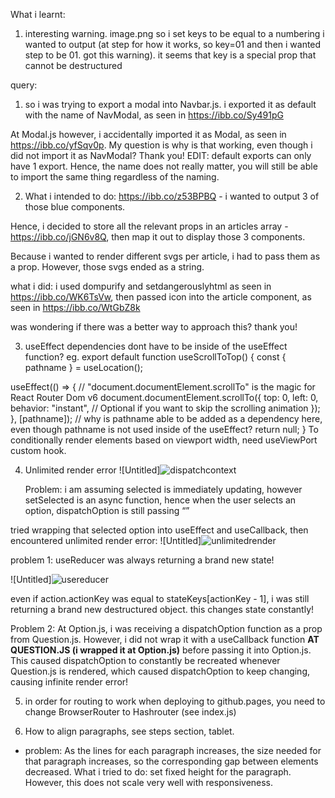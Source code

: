 What i learnt:

1. interesting warning. image.png
   so i set keys to be equal to a numbering i wanted to output (at step for how it works, so key=01 and then i wanted step to be 01. got this warning). it seems that key is a special prop that cannot be destructured

query:

1. so i was trying to export a modal into Navbar.js. i exported it as default with the name of NavModal, as seen in https://ibb.co/Sy491pG

At Modal.js however, i accidentally imported it as Modal, as seen in https://ibb.co/yfSqv0p. My question is why is that working, even though i did not import it as NavModal? Thank you!
EDIT: default exports can only have 1 export. Hence, the name does not really matter, you will still be able to import the same thing regardless of the naming.

2. What i intended to do: https://ibb.co/z53BPBQ - i wanted to output 3 of those blue components.

Hence, i decided to store all the relevant props in an articles array - https://ibb.co/jGN6v8Q, then map it out to display those 3 components.

Because i wanted to render different svgs per article, i had to pass them as a prop. However, those svgs ended as a string.

what i did: i used dompurify and setdangerouslyhtml as seen in https://ibb.co/WK6TsVw, then passed icon into the article component, as seen in https://ibb.co/WtGbZ8k

was wondering if there was a better way to approach this? thank you!

3. useEffect dependencies dont have to be inside of the useEffect function? eg.
   export default function useScrollToTop() {
   const { pathname } = useLocation();

useEffect(() => {
// "document.documentElement.scrollTo" is the magic for React Router Dom v6
document.documentElement.scrollTo({
top: 0,
left: 0,
behavior: "instant", // Optional if you want to skip the scrolling animation
});
}, [pathname]);
// why is pathname able to be added as a dependency here, even though pathname is not used inside of the useEffect?
return null;
}
To conditionally render elements based on viewport width, need useViewPort custom hook.

4. Unlimited render error
   ![Untitled]![dispatchcontext](https://user-images.githubusercontent.com/98036884/207301582-02c69351-d421-4019-b159-0145333d0918.PNG)

   Problem: i am assuming selected is immediately updating, however setSelected is an async function, hence when the user selects an option, dispatchOption is still passing “”

tried wrapping that selected option into useEffect and useCallback, then encountered unlimited render error:
![Untitled]![unlimitedrender](https://user-images.githubusercontent.com/98036884/207301798-b640d820-7d23-4ab3-a6b3-76d1ba8290f9.PNG)

problem 1: useReducer was always returning a brand new state!

![Untitled]![usereducer](https://user-images.githubusercontent.com/98036884/207301900-5850437d-d618-426f-8a92-debcf5b9b6de.PNG)


even if action.actionKey was equal to stateKeys[actionKey - 1], i was still returning a brand new destructured object. this changes state constantly!

Problem 2: At Option.js, i was receiving a dispatchOption function as a prop from Question.js. However, i did not wrap it with a useCallback function **AT QUESTION.JS (i wrapped it at Option.js)** before passing it into Option.js. This caused dispatchOption to constantly be recreated whenever Question.js is rendered, which caused dispatchOption to keep changing, causing infinite render error!

5. in order for routing to work when deploying to github.pages, you need to change BrowserRouter to Hashrouter (see index.js)

6. How to align paragraphs, see steps section, tablet.

- problem: As the lines for each paragraph increases, the size needed for that paragraph increases, so the corresponding gap between elements decreased. What i tried to do: set fixed height for the paragraph. However, this does not scale very well with responsiveness.
